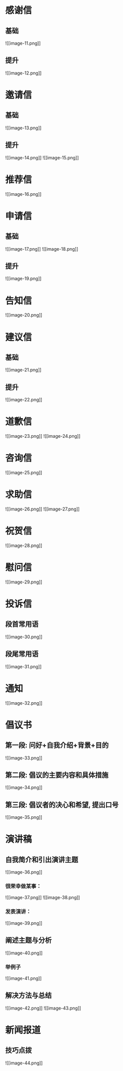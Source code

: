# 感谢信
## 基础
![[image-11.png]]

## 提升
![[image-12.png]]

# 邀请信
## 基础
![[image-13.png]]

## 提升
![[image-14.png]]
![[image-15.png]]

# 推荐信
![[image-16.png]]

# 申请信
## 基础
![[image-17.png]]
![[image-18.png]]

## 提升
![[image-19.png]]

# 告知信
![[image-20.png]]

# 建议信
## 基础
![[image-21.png]]

## 提升
![[image-22.png]]

# 道歉信
![[image-23.png]]
![[image-24.png]]

# 咨询信
![[image-25.png]]

# 求助信
![[image-26.png]]
![[image-27.png]]

# 祝贺信
![[image-28.png]]

# 慰问信
![[image-29.png]]

# 投诉信
## 段首常用语
![[image-30.png]]
## 段尾常用语
![[image-31.png]]

# 通知
![[image-32.png]]

# 倡议书
## 第一段: 问好+自我介绍+背景+目的
![[image-33.png]]
## 第二段: 倡议的主要内容和具体措施
![[image-34.png]]
## 第三段: 倡议者的决心和希望, 提出口号
![[image-35.png]]

# 演讲稿
## 自我简介和引出演讲主题
![[image-36.png]]
### 很荣幸做某事：
![[image-37.png]]
![[image-38.png]]
### 发表演讲：
![[image-39.png]]
## 阐述主题与分析
![[image-40.png]]
### 举例子
![[image-41.png]]
## 解决方法与总结
![[image-42.png]]
![[image-43.png]]
# 新闻报道
## 技巧点拨
![[image-44.png]]


